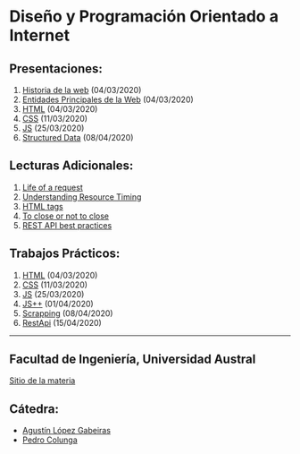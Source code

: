 # Diseño y Programación Orientado a Internet

## Presentaciones:

1. [Historia de la web](history) (04/03/2020)
2. [Entidades Principales de la Web](entities) (04/03/2020)
3. [HTML](html) (04/03/2020)
4. [CSS](styles) (11/03/2020)
5. [JS](js) (25/03/2020)
6. [Structured Data](structured-data) (08/04/2020)

## Lecturas Adicionales:

1. [Life of a request](http://igoro.com/archive/what-really-happens-when-you-navigate-to-a-url) 
2. [Understanding Resource Timing](https://developers.google.com/web/tools/chrome-devtools/network-performance/understanding-resource-timing)
2. [HTML tags](http://www.w3schools.com/tags)
3. [To close or not to close](http://www.colorglare.com/2014/02/03/to-close-or-not-to-close.html)
4. [REST API best practices](https://www.merixstudio.com/blog/best-practices-rest-api-development/)

## Trabajos Prácticos:

1. [HTML](practice/html) (04/03/2020)
2. [CSS](practice/styles) (11/03/2020)
3. [JS](practice/js) (25/03/2020)
4. [JS++](practice/js++) (01/04/2020)
5. [Scrapping](practice/scrapping) (08/04/2020)
6. [RestApi](practice/restapi) (15/04/2020)
<!--6. [Visualization](practice/visualization) (skip)-->
<!--7. [Serverless](practice/serverless) (20/04/2018)-->
<!--8. [Batalla Naval](practice/papoy) (04/05/2018)-->


<!--## Presentaciones-->

<!--
1. Webpack & babel
3. Styling exteroids: less, sass, scss. Frameworks: Pure, Bootstrap, Bulma
4. Rendering: ReactJs, Angular 2, Polymer
5. Unit testing with Jest
6. E2E testing with Webdriver/Selenium
7. Benchmarking: tools and best practices
8. Rxjs
9. Play, Nodejs+Express, AkkaHttp
-->

---

## Facultad de Ingeniería, Universidad Austral

[Sitio de la materia](http://facultaddeingenieria.github.io/dpoi)

## Cátedra:

* [Agustín López Gabeiras](//github.com/agustinlg)
* [Pedro Colunga](//github.com/pcolunga)
